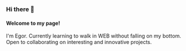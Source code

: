 ### Hi there 👋
#### Welcome to my page!
I'm Egor.
Currently learning to walk in WEB without falling on my bottom.
Open to collaborating on interesting and innovative projects.

<!--
**666romeo/666romeo** is a ✨ _special_ ✨ repository because its `README.md` (this file) appears on your GitHub profile.

Here are some ideas to get you started:

- 🔭 I’m currently working on ...
- 🌱 I’m currently learning ...
- 👯 I’m looking to collaborate on ...
- 🤔 I’m looking for help with ...
- 💬 Ask me about ...
- 📫 How to reach me: ...
- 😄 Pronouns: ...
- ⚡ Fun fact: ...
- 🌍 I speak Russian (native), English (B2)
-->
